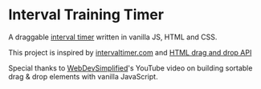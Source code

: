 # Interval Training Timer

A draggable [interval timer](https://timer.yongfu.name/) written in vanilla JS, HTML and CSS.

This project is inspired by [intervaltimer.com](https://www.intervaltimer.com/create/) and [HTML drag and drop API](https://developer.mozilla.org/en-US/docs/Web/API/HTML_Drag_and_Drop_API)


Special thanks to [WebDevSimplified](https://www.youtube.com/watch?v=jfYWwQrtzzY)'s YouTube video on building sortable drag & drop elements with vanilla JavaScript.

